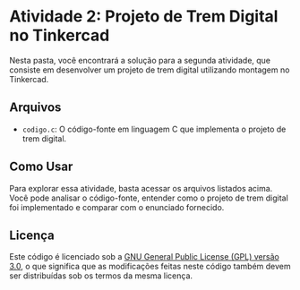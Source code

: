 # Atividade 2: Projeto de Trem Digital no Tinkercad

Nesta pasta, você encontrará a solução para a segunda atividade, que consiste em desenvolver um projeto de trem digital utilizando montagem no Tinkercad.

## Arquivos

- `codigo.c`: O código-fonte em linguagem C que implementa o projeto de trem digital.

## Como Usar

Para explorar essa atividade, basta acessar os arquivos listados acima. Você pode analisar o código-fonte, entender como o projeto de trem digital foi implementado e comparar com o enunciado fornecido.

## Licença

Este código é licenciado sob a [GNU General Public License (GPL) versão 3.0](LICENSE), o que significa que as modificações feitas neste código também devem ser distribuídas sob os termos da mesma licença.
